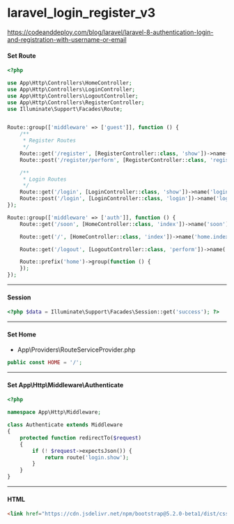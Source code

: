 # laravel_login_register_v3

https://codeanddeploy.com/blog/laravel/laravel-8-authentication-login-and-registration-with-username-or-email

#### Set Route

```php
<?php

use App\Http\Controllers\HomeController;
use App\Http\Controllers\LoginController;
use App\Http\Controllers\LogoutController;
use App\Http\Controllers\RegisterController;
use Illuminate\Support\Facades\Route;


Route::group(['middleware' => ['guest']], function () {
    /**
     * Register Routes
     */
    Route::get('/register', [RegisterController::class, 'show'])->name('register.show');
    Route::post('/register/perform', [RegisterController::class, 'register'])->name('register.perform');

    /**
     * Login Routes
     */
    Route::get('/login', [LoginController::class, 'show'])->name('login.show');
    Route::post('/login', [LoginController::class, 'login'])->name('login.perform');
});

Route::group(['middleware' => ['auth']], function () {
    Route::get('/soon', [HomeController::class, 'index'])->name('soon');

    Route::get('/', [HomeController::class, 'index'])->name('home.index');

    Route::get('/logout', [LogoutController::class, 'perform'])->name('logout.perform');

    Route::prefix('home')->group(function () {
    });
});
```

---
#### Session
```php
<?php $data = Illuminate\Support\Facades\Session::get('success'); ?>
```

---
#### Set Home

- App\Providers\RouteServiceProvider.php

```php
public const HOME = '/';
```

---
#### Set App\Http\Middleware\Authenticate
```php
<?php

namespace App\Http\Middleware;

class Authenticate extends Middleware
{
    protected function redirectTo($request)
    {
        if (! $request->expectsJson()) {
            return route('login.show');
        }
    }
}
```

---
#### HTML

```html
<link href="https://cdn.jsdelivr.net/npm/bootstrap@5.2.0-beta1/dist/css/bootstrap.min.css" rel="stylesheet" integrity="sha384-0evHe/X+R7YkIZDRvuzKMRqM+OrBnVFBL6DOitfPri4tjfHxaWutUpFmBp4vmVor" crossorigin="anonymous">
```
